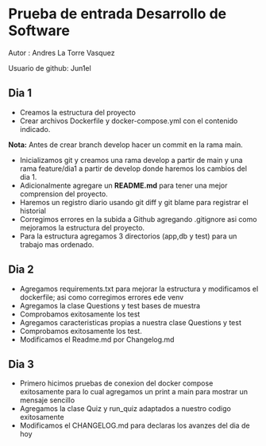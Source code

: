 # Prueba de entrada Desarrollo de Software
Autor : Andres La Torre Vasquez

Usuario de github: Jun1el

## Dia 1 
- Creamos la estructura del proyecto
- Crear archivos Dockerfile y docker-compose.yml con el contenido indicado.

**Nota:** Antes de crear branch develop hacer un commit en la rama main. 
- Inicializamos git y creamos una rama develop a partir de main y una rama feature/dia1 a partir de develop donde haremos los cambios del dia 1.
- Adicionalmente agregare un **README.md** para tener una mejor comprension del proyecto.
- Haremos un registro diario usando git diff y git blame para registrar el historial 
- Corregimos errores en la subida a Github agregando .gitignore asi como mejoramos la estructura del proyecto.
- Para la estructura agregamos 3 directorios (app,db y test) para un trabajo mas ordenado.

## Dia 2 

- Agregamos requirements.txt para mejorar la estructura y modificamos el dockerfile; asi como corregimos errores ede venv
- Agregamos la clase Questions y test bases de muestra 
- Comprobamos exitosamente los test 
- Agregamos caracteristicas propias a nuestra clase Questions y test 
- Comprobamos exitosamente los test.
- Modificamos el Readme.md por Changelog.md

## Dia 3

- Primero hicimos pruebas de conexion del docker compose exitosamente para lo cual agregamos un print a main para mostrar un mensaje sencillo
- Agregamos la clase Quiz y run_quiz adaptados a nuestro codigo exitosamente 
- Modificamos el CHANGELOG.md para declaras los avanzes del dia de hoy 

